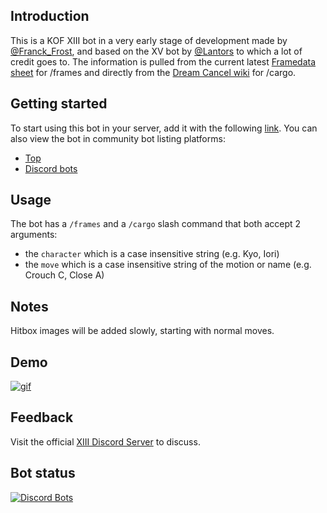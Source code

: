 ## Introduction
This is a KOF XIII bot in a very early stage of development made by [@Franck_Frost](https://twitter.com/FranckFrost), and based on the XV bot by [@Lantors](https://github.com/dens0ne) to which a lot of credit goes to. The  information is pulled from the current latest [Framedata sheet](https://docs.google.com/spreadsheets/d/1SYthdRZpnCAaH5WzgESqxkFnkU2EfPJgozz1PAM_vMw) for /frames and directly from the [Dream Cancel wiki](https://dreamcancel.com/wiki/The_King_of_Fighters_XIII) for /cargo.

## Getting started
To start using this bot in your server, add it with the following [link](https://discord.com/api/oauth2/authorize?client_id=1341073865157115986&permissions=277025721344&scope=bot%20applications.commands). You can also view the bot in community bot listing platforms:
 - [Top](https://top.gg/bot/1341073865157115986)
 - [Discord bots](https://discord.bots.gg/bots/1341073865157115986)

## Usage
The bot has a `/frames` and a `/cargo` slash command that both accept 2 arguments:
- the `character` which is a case insensitive string (e.g. Kyo, Iori)
- the `move` which is a case insensitive string of the motion or name (e.g. Crouch C, Close A)

## Notes
Hitbox images will be added slowly, starting with normal moves.

## Demo
[![gif](https://media0.giphy.com/media/v1.Y2lkPTc5MGI3NjExcTQ3cnF1c2Q2eXNzdWMydHVlYzQ1eXF3cnFkMGFidXpndG1uMHppMiZlcD12MV9pbnRlcm5hbF9naWZfYnlfaWQmY3Q9Zw/S03U5L21Mb3kyMvbcJ/giphy.gif)](https://giphy.com/gifs/S03U5L21Mb3kyMvbcJ)

## Feedback
Visit the official [XIII Discord Server](https://discord.gg/tNgSuGJ) to discuss.

## Bot status

[![Discord Bots](https://top.gg/api/widget/1341073865157115986.svg)](https://top.gg/bot/1341073865157115986)
